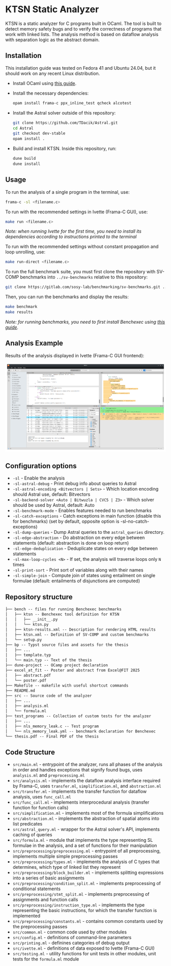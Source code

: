 # KTSN Static Analyzer

KTSN is a static analyzer for C programs built in OCaml. The tool is built to detect memory safety bugs and to verify the correctness of programs that work with linked lists. The analysis method is based on dataflow analysis with separation logic as the abstract domain.

## Installation

This installation guide was tested on Fedora 41 and Ubuntu 24.04, but it should work on any recent Linux distribution.

- Install OCaml using [this guide](https://ocaml.org/install).

- Install the necessary dependencies:

  ```bash
  opam install frama-c ppx_inline_test qcheck alcotest
  ```

- Install the Astral solver outside of this repository:

  ```bash
  git clone https://github.com/TDacik/Astral.git
  cd Astral
  git checkout dev-stable
  opam install .
  ```

- Build and install KTSN. Inside this repository, run:

  ```bash
  dune build
  dune install
  ```

## Usage

To run the analysis of a single program in the terminal, use:
```bash
frama-c -sl <filename.c>
```

To run with the recommended settings in Ivette (Frama-C GUI), use:
```bash
make run <filename.c>
```

_Note: when running Ivette for the first time, you need to install its dependencies according to instructions printed to the terminal_

To run with the recommended settings without constant propagation and loop unrolling, use:
```bash
make run-direct <filename.c>
```

To run the full benchmark suite, you must first clone the repository with SV-COMP benchmarks into `../sv-benchmarks` relative to this repository:
```bash
git clone https://gitlab.com/sosy-lab/benchmarking/sv-benchmarks.git ../sv-benchmarks --depth 1 --branch svcomp25
```

Then, you can run the benchmarks and display the results:
```bash
make benchmark
make results
```

_Note: for running benchmarks, you need to first install Benchexec using [this guide](https://github.com/sosy-lab/benchexec/blob/main/doc/INSTALL.md)._

## Analysis Example

Results of the analysis displayed in Ivette (Frama-C GUI frontend):

![Ivette screenshot](bp/ivette_screenshot.png)

## Configuration options

- `-sl` - Enable the analysis
- `-sl-astral-debug` - Print debug info about queries to Astral
- `-sl-astral-encoding <Bitvectors | Sets>` - Which location encoding should Astral use, default: Bitvectors
- `-sl-backend-solver <Auto | Bitwuzla | CVC5 | Z3>` - Which solver should be used by Astral, default: Auto
- `-sl-benchmark-mode` - Enables features needed to run benchmarks
- `-sl-catch-exceptions` - Catch exceptions in main function (disable this for benchmarks) (set by default, opposite option is -sl-no-catch-exceptions)
- `-sl-dump-queries` - Dump Astral queries to the `astral_queries` directory.
- `-sl-edge-abstraction` - Do abstraction on every edge between statements (default: abstraction is done on loop return)
- `-sl-edge-deduplication` - Deduplicate states on every edge between statements
- `-sl-max-loop-cycles <N>` - If set, the analysis will traverse loops only `N` times
- `-sl-print-sort` - Print sort of variables along with their names
- `-sl-simple-join` - Compute join of states using entailment on single formulae (default: entailments of disjunctions are computed)

## Repository structure

```
├── bench -- files for running Benchexec benchmarks
│   ├── ktsn -- Benchexec tool definition for KTSN
│   │   ├── __init__.py
│   │   └── ktsn.py
│   ├── ktsn-results.xml -- Description for rendering HTML results
│   ├── ktsn.xml -- Definition of SV-COMP and custom benchmarks
│   └── setup.py
├── bp -- Typst source files and assets for the thesis
│   ├── ...
│   ├── template.typ
│   └── main.typ -- Text of the thesis
├── dune-project -- OCamp project declaration
├── excel_at_fit -- Poster and abstract from Excel@FIT 2025
│   ├── abstract.pdf
│   └── poster.pdf
├── Makefile -- makefile with useful shortcut commands
├── README.md
├── src -- Source code of the analyzer
│   ├── ...
│   ├── analysis.ml
│   └── formula.ml
├── test_programs -- Collection of custom tests for the analyzer
│   ├── ...
│   ├── nls_memory_leak.c -- Test program
│   └── nls_memory_leak.yml -- benchmark declaration for Benchexec
└── thesis.pdf -- Final PDF of the thesis
```

## Code Structure

- `src/main.ml` - entrypoint of the analyzer, runs all phases of the analysis in order and handles exceptions that signify found bugs, uses `analysis.ml` and `preprocessing.ml`
- `src/analysis.ml` - implements the dataflow analysis interface required by Frama-C, uses `transfer.ml`, `simplification.ml`, and `abstraction.ml`
- `src/transfer.ml` - implements the transfer function for dataflow analysis, uses `func_call.ml`
- `src/func_call.ml` - implements interprocedural analysis (transfer function for function calls)
- `src/simplification.ml` - implements most of the formula simplifications
- `src/abstraction.ml` - implements the abstraction of spatial atoms into list predicates
- `src/astral_query.ml` - wrapper for the Astral solver's API, implements caching of queries
- `src/formula.ml` - module that implements the type representing SL formulae in the analysis, and a set of functions for their manipulation
- `src/preprocessing/preprocessing.ml` - entrypoint of all preprocessing, implements multiple simple preprocessing passes
- `src/preprocessing/types.ml` - implements the analysis of C types that determines, which type of linked list they represent
- `src/preprocessing/block_builder.ml` - implements splitting expressions into a series of basic assignments
- `src/preprocessing/condition_split.ml` - implements preprocessing of conditional statements
- `src/preprocessing/stmt_split.ml` - implements preprocessing of assignments and function calls
- `src/preprocessing/instruction_type.ml` - implements the type representing the basic instructions, for which the transfer function is implemented
- `src/preprocessing/constants.ml` - contains common constants used by the preprocessing passes
- `src/common.ml` - common code used by other modules
- `src/config.ml` - definitions of command-line parameters
- `src/printing.ml` - definines categories of debug output
- `src/ivette.ml` - definitions of data exposed to Ivette (Frama-C GUI)
- `src/testing.ml` - utility functions for unit tests in other modules, unit tests for the `formula.ml` module
